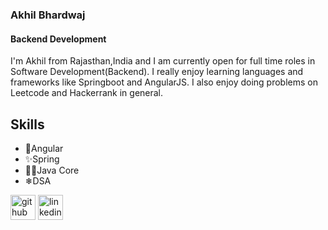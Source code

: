 ###  Akhil Bhardwaj
#### Backend Development
I'm Akhil from Rajasthan,India and I am currently open for full time roles in Software Development(Backend). I really enjoy learning languages and frameworks like Springboot and AngularJS. I also enjoy doing problems on Leetcode and Hackerrank in general.

## Skills
* 💼Angular
* ✨Spring
* 👩‍💻Java Core
* ❄DSA



[<img src='https://cdn.jsdelivr.net/npm/simple-icons@3.0.1/icons/github.svg' alt='github' height='40'>](https://github.com/akhilbhardwaj20)  [<img src='https://cdn.jsdelivr.net/npm/simple-icons@3.0.1/icons/linkedin.svg' alt='linkedin' height='40'>](https://www.linkedin.com/in/https://www.linkedin.com/in/akhil-bhardwaj-2a8020147//)  







